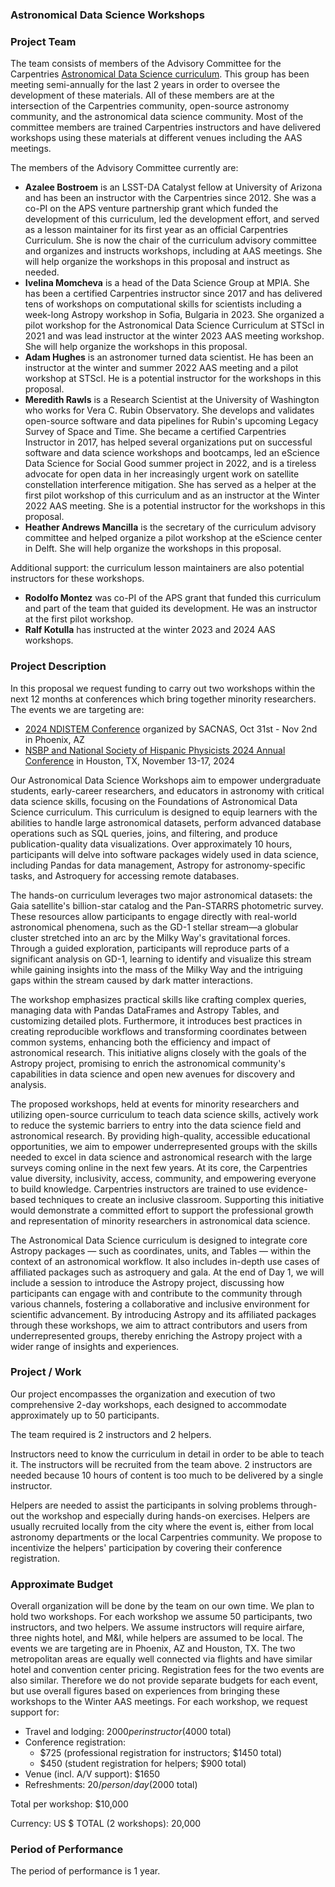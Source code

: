 ### Astronomical Data Science Workshops

### Project Team

The team consists of members of the Advisory Committee for the Carpentries [Astronomical Data Science curriculum](https://datacarpentry.org/astronomy-python/). This group has been meeting semi-annually for the last 2 years in order to oversee the development of these materials. All of these members are at the intersection of the Carpentries community, open-source astronomy community, and the astronomical data science community. Most of the committee members are trained Carpentries instructors and have delivered workshops using these materials at different venues including the AAS meetings.

The members of the Advisory Committee currently are:
- **Azalee Bostroem** is an LSST-DA Catalyst fellow at University of Arizona and has been an instructor with the Carpentries since 2012.  She was a co-PI on the APS venture partnership grant which funded the development of this curriculum, led the development effort, and served as a lesson maintainer for its first year as an official Carpentries Curriculum. She is now the chair of the curriculum advisory committee and organizes and instructs workshops, including at AAS meetings. She will help organize the workshops in this proposal and instruct as needed.
- **Ivelina Momcheva** is a head of the Data Science Group at MPIA. She has been a certified Carpentries instructor since 2017 and has delivered tens of workshops on computational skills for scientists including a week-long Astropy workshop in Sofia, Bulgaria in 2023. She organized a pilot workshop for the Astronomical Data Science Curriculum at STScI in 2021 and was lead instructor at the winter 2023 AAS meeting workshop. She will help organize the workshops in this proposal.
- **Adam Hughes** is an astronomer turned data scientist. He has been an instructor at the winter and summer 2022 AAS meeting and a pilot workshop at STScI. He is a potential instructor for the workshops in this proposal.
- **Meredith Rawls** is a Research Scientist at the University of Washington who works for Vera C. Rubin Observatory. She develops and validates open-source software and data pipelines for Rubin's upcoming Legacy Survey of Space and Time. She became a certified Carpentries Instructor in 2017, has helped several organizations put on successful software and data science workshops and bootcamps, led an eScience Data Science for Social Good summer project in 2022, and is a tireless advocate for open data in her increasingly urgent work on satellite constellation interference mitigation. She has served as a helper at the first pilot workshop of this curriculum and as an instructor at the Winter 2022 AAS meeting.  She is a potential instructor for the workshops in this proposal.
- **Heather Andrews Mancilla** is the secretary of the curriculum advisory committee and helped organize a pilot workshop at the eScience center in Delft. She will help organize the workshops in this proposal.

Additional support: the curriculum lesson maintainers are also potential instructors for these workshops.
- **Rodolfo Montez** was co-PI of the APS grant that funded this curriculum and part of the team that guided its development. He was an instructor at the first pilot workshop.
- **Ralf Kotulla** has instructed at the winter 2023 and 2024 AAS workshops. 

### Project Description

In this proposal we request funding to carry out two workshops within the next 12 months at conferences which bring together minority researchers. The events we are targeting are:

- [2024 NDISTEM Conference](https://www.sacnas.org/conference) organized by SACNAS, Oct 31st - Nov 2nd in Phoenix, AZ
- [NSBP and National Society of Hispanic Physicists 2024 Annual Conference](https://nsbp.org/events/EventDetails.aspx?id=1837931) in Houston, TX, November 13-17, 2024

Our Astronomical Data Science Workshops aim to empower undergraduate students, early-career researchers, and educators in astronomy with critical data science skills, focusing on the Foundations of Astronomical Data Science curriculum. This curriculum is designed to equip learners with the abilities to handle large astronomical datasets, perform advanced database operations such as SQL queries, joins, and filtering, and produce publication-quality data visualizations. Over approximately 10 hours, participants will delve into software packages widely used in data science, including Pandas for data management, Astropy for astronomy-specific tasks, and Astroquery for accessing remote databases.

The hands-on curriculum leverages two major astronomical datasets: the Gaia satellite's billion-star catalog and the Pan-STARRS photometric survey. These resources allow participants to engage directly with real-world astronomical phenomena, such as the GD-1 stellar stream—a globular cluster stretched into an arc by the Milky Way's gravitational forces. Through a guided exploration, participants will reproduce parts of a significant analysis on GD-1, learning to identify and visualize this stream while gaining insights into the mass of the Milky Way and the intriguing gaps within the stream caused by dark matter interactions.

The workshop emphasizes practical skills like crafting complex queries, managing data with Pandas DataFrames and Astropy Tables, and customizing detailed plots. Furthermore, it introduces best practices in creating reproducible workflows and transforming coordinates between common systems, enhancing both the efficiency and impact of astronomical research. This initiative aligns closely with the goals of the Astropy project, promising to enrich the astronomical community's capabilities in data science and open new avenues for discovery and analysis.

The proposed workshops, held at events for minority researchers and utilizing open-source curriculum to teach data science skills, actively work to reduce the systemic barriers to entry into the data science field and astronomical research. By providing high-quality, accessible educational opportunities, we aim to empower underrepresented groups with the skills needed to excel in data science and astronomical research with the large surveys coming online in the next few years. At its core, the Carpentries value diversity, inclusivity, access, community, and empowering everyone to build knowledge. Carpentries instructors are trained to use evidence-based techniques to create an inclusive classroom. Supporting this initiative would demonstrate a committed effort to support the professional growth and representation of minority researchers in astronomical data science.

The Astronomical Data Science curriculum is designed to integrate core Astropy packages — such as coordinates, units, and Tables — within the context of an astronomical workflow. It also includes in-depth use cases of affiliated packages such as astroquery and gala. At the end of Day 1, we will include a session to introduce the Astropy project, discussing how participants can engage with and contribute to the community through various channels, fostering a collaborative and inclusive environment for scientific advancement. By introducing Astropy and its affiliated packages through these workshops, we aim to attract contributors and users from underrepresented groups, thereby enriching the Astropy project with a wider range of insights and experiences. 

### Project / Work

Our project encompasses the organization and execution of two comprehensive 2-day workshops, each designed to accommodate approximately up to 50 participants. 

The team required is 2 instructors and 2 helpers. 

Instructors need to know the curriculum in detail in order to be able to teach it. The instructors will be recruited from the team above. 
2 instructors are needed because 10 hours of content is too much to be delivered by a single instructor. 

Helpers are needed to assist the participants in solving problems through-out the workshop and especially during hands-on exercises. Helpers are usually recruited locally from the city where the event is, either from local astronomy departments or the local Carpentries community. We propose to incentivize the helpers' participation by covering their conference registration.


### Approximate Budget

Overall organization will be done by the team on our own time. We plan to hold two workshops. For each workshop we assume 50 participants, two instructors, and two helpers. We assume instructors will require airfare, three nights hotel, and M&I, while helpers are assumed to be local. The events we are targeting are in Phoenix, AZ and Houston, TX. The two metropolitan areas are equally well connected via flights and have similar hotel and convention center pricing. Registration fees for the two events are also similar. Therefore we do not provide separate budgets for each event, but use overall figures based on experiences from bringing these workshops to the Winter AAS meetings. For each workshop, we request  support for:

- Travel and lodging: $2000 per instructor ($4000 total)
- Conference registration:
    * $725 (professional registration for instructors; $1450 total)
    * $450 (student registration for helpers; $900 total)
- Venue (incl. A/V support): $1650
- Refreshments: $20/person/day ($2000 total)

Total per workshop: $10,000 

Currency: US $
TOTAL (2 workshops): 20,000

### Period of Performance

The period of performance is 1 year.
